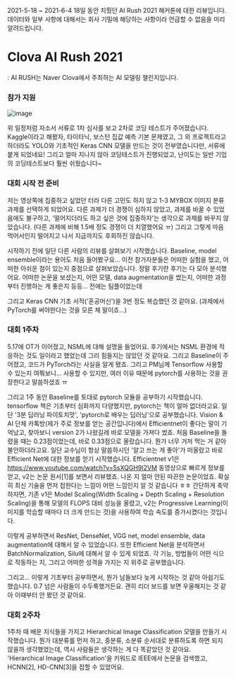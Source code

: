 2021-5-18 ~ 2021-6-4 18일 동안 치뤘던 AI Rush 2021 해커톤에 대한 리뷰입니다. 데이터와 일부 사항에 대해서는 회사 기밀에 해당하는 사항이라 언급할 수 없음을 미리 알려드립니다.

# Clova AI Rush 2021
: AI RUSH는 Naver Clova에서 주최하는 AI 모델링 챌린지입니다.

### 참가 지원
![image](https://user-images.githubusercontent.com/59414764/122434428-0e9a3100-cfd2-11eb-8624-6413e4f85a72.png)  

위 일정처럼 자소서 서류로 1차 심사를 보고 2차로 코딩 테스트가 주어졌습니다. Kaggle이라고 해봤자, 타이타닉, 보스턴 집값 예측 기본 문제였고, 그 외 프로젝트라고 하더라도 YOLO와 기초적인 Keras CNN 모델을 
만드는 것이 전부였습니다만, 서류에 붙게 되었네요! 그리고 얼마 지나지 않아 코딩테스트가 진행되었고, 난이도는 일반 기업의 코딩테스트보다 훨씬 쉬웠습니다~


### 대회 시작 전 준비
저는 영상쪽에 집중하고 싶었던 터라 다른 고민도 하지 않고 1-3 MYBOX 이미지 분류 과제를 선택하게 되었어요. 다른 과제가 더 경쟁이 심하지 않았고, 과제를 바꿀 수 있었음에도 불구하고, 
'떨어지더라도 하고 싶은 것에 집중하자'는 생각으로 과제를 바꾸지 않았습니다. (다른 과제에 비해 1.5배 정도 경쟁이 더 치열했어요 ㅠ) 그리고 그렇게 마음 먹어서인지 떨어지고 나서 지금까지도 후회하진 않습니다.

시작하기 전에 일단 다른 사람의 리뷰를 살펴보기 시작했습니다. Baseline, model ensemble이라는 용어도 처음 들어봤구요... 이전 참가자분들은 어떠한 실험을 했고, 어떠한 아쉬운 점이 있는지 중점으로 살펴보았습니다.
정말 후기란 후기는 다 모아 분석했어요. 어떠한 논문을 보셨는지, 어떤 모델, data augmentation을 썼는지, 어떠한 과정부터 진행하는 게 좋은지 등등... 전에는 팀플이었는데

그리고 Keras CNN 기초 서적('혼공머신')을 3번 정도 복습했던 것 같아요. (과제에서 PyTorch를 써야한다는 것을 모른 체 말이죠...)


### 대회 1주차
5.17에 OT가 이어졌고, NSML에 대해 설명을 들었어요. 후기에서는 NSML 환경에 적응하는 것도 일이라고 했었는데 그리 힘들지는 않았던 것 같아요. 그리고 Baseline이 주어졌고, 코드가 PyTorch라는 사실을
알게 됐죠. 그리고 PM님께 Tensorflow 사용할 수 있는지 여쭤보니... 사용할 수 있지만, 여러 이유 때문에 pytorch를 사용하는 것을 권장한다고 말씀하셨죠 ㅠ

그리고 1주 동안 Baseline를 토대로 pytorch 모듈을 공부하기 시작했습니다. tensorflow 책은 기초부터 심화까지 다양했지만, pytorch는 책이 얼마 없더라고요.
일단 '3분 딥러닝 파이토치맛', 'pytorch로 배우는 딥러닝'으로 공부했습니다. Vision & AI 단체 카톡방(제가 주로 정보를 얻는 공간입니다)에서 Efficientnet이 좋다는 말이 기억났고, 찾아보니 version 2가 나왔길레
바로 모델을 가져다 썼죠. 처음 Baseline을 돌렸을 때는 0.23점이었는데, 바로 0.33점으로 올랐습니다. 뭔가 너무 거저 먹는 거 같아 불안하더라고요. 일단 교수님이 항상 말씀하시던 '알고 쓰는 게 좋아'가 떠올랐고
바로 Efficient Net에 대한 정보를 얻기 시작했습니다. Efficientnet v1은 https://www.youtube.com/watch?v=5sXQGH9I2VM 동영상으로 빠르게 정보를 얻고, v2는 논문 원서[1]를 보면서 리뷰했죠. 나온 지 얼마 안된
따끈한 논문이었죠. 확실히 최신 기술을 먼저 접한다는 느낌이 어떤 느낌인지 알 것 같습니다 ㅎㅎ 간단하게 축약하자면, 기존 v1은 Model Scaling(Width Scaling + Depth Scaling + Resolution Scaling)을 통해
모델의 FLOPS 대비 성능을 올렸고, v2는 Progressive Learning(이미지를 학습할 때마다 더 크게 만드는 것)을 사용하여 학습 속도를 증가시켰다는 것입니다.

이렇게 공부하면서 ResNet, DenseNet, VGG net, model ensemble, data augmentation에 대해서 알 수 있었습니다. 또한 Efficient Net을 분석하면서 BatchNormalization, Silu에 대해서 알 수 있게 되었죠.
각 기능, 방법들이 어떤 식으로 작동하는 지, 그리고 어떠한 성격을 가지는 지 위주로 공부했습니다. 

그리고... 이렇게 기초부터 공부하면서, 뭔가 남들보다 늦게 시작하는 것 같아 아쉽기도 했습니다. 0.7 넘은 사람들이 수두룩했거든요.
괜히 리더 보드를 보면 우울해지는 것 같아 이때부터 안 봤던 것 같아요.


### 대회 2주차
1주차 때 배운 지식들을 가지고 Hierarchical Image Classification 모델을 만들기 시작했습니다. 뭔가 대분류를 먼저 하고, 중분류, 소분류 순서대로 분류하도록 하면 되지 않을까 생각했었는데, 역시 
사람들은 생각하는 게 다 똑같았던 것 같아요. 'Hierarchical Image Classification'을 키워드로 IEEE에서 논문을 검색했고, HCNN[2], HD-CNN[3]을 접할 수 있었어요.
